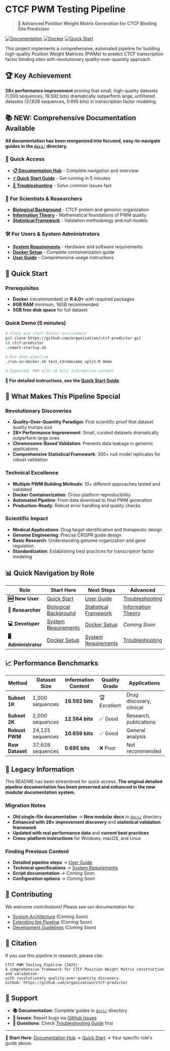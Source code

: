 # CTCF PWM Testing Pipeline

> **🧬 Advanced Position Weight Matrix Generation for CTCF Binding Site Prediction**

[![Documentation](https://img.shields.io/badge/docs-available-brightgreen)](docs/)
[![Docker](https://img.shields.io/badge/docker-supported-blue)](docs/03-docker-setup.md)
[![Quick Start](https://img.shields.io/badge/quick%20start-5%20minutes-orange)](docs/01-quick-start.md)

This project implements a comprehensive, automated pipeline for building high-quality Position Weight Matrices (PWMs) to predict CTCF transcription factor binding sites with revolutionary quality-over-quantity approach.

## 🏆 Key Achievement

**28× performance improvement** proving that small, high-quality datasets (1,000 sequences, 19.592 bits) dramatically outperform large, unfiltered datasets (37,628 sequences, 0.695 bits) in transcription factor modeling.

## 📚 **NEW: Comprehensive Documentation Available**

**All documentation has been reorganized into focused, easy-to-navigate guides in the [`docs/`](docs/) directory.**

### 🚀 **Quick Access**
- **[📋 Documentation Hub](docs/README.md)** - Complete navigation and overview
- **[⚡ Quick Start Guide](docs/01-quick-start.md)** - Get running in 5 minutes
- **[🔧 Troubleshooting](docs/14-troubleshooting.md)** - Solve common issues fast

### 🧬 **For Scientists & Researchers**
- **[Biological Background](docs/04-biological-background.md)** - CTCF protein and genomic organization
- **[Information Theory](docs/05-information-theory.md)** - Mathematical foundations of PWM quality
- **[Statistical Framework](docs/06-statistical-framework.md)** - Validation methodology and null models

### 🛠️ **For Users & System Administrators**
- **[System Requirements](docs/02-system-requirements.md)** - Hardware and software requirements
- **[Docker Setup](docs/03-docker-setup.md)** - Complete containerization guide
- **[User Guide](docs/10-user-guide.md)** - Comprehensive usage instructions

## 🚀 Quick Start

### Prerequisites
- **Docker** (recommended) or **R 4.0+** with required packages
- **8GB RAM** minimum, 16GB recommended  
- **5GB free disk space** for full dataset

### Quick Demo (5 minutes)
```bash
# Clone and start Docker environment
git clone https://github.com/organization/ctcf-predictor.git
cd ctcf-predictor
./smart-startup.sh

# Run demo pipeline
./run-in-docker.sh test_chromosome_split.R demo

# Expected: PWM with >8 bits information content
```

**📖 For detailed instructions, see the [Quick Start Guide](docs/01-quick-start.md)**

## 🎯 What Makes This Pipeline Special

### Revolutionary Discoveries
- **Quality-Over-Quantity Paradigm**: First scientific proof that dataset quality trumps size
- **28× Performance Improvement**: Small, curated datasets dramatically outperform large ones
- **Chromosome-Based Validation**: Prevents data leakage in genomic applications
- **Comprehensive Statistical Framework**: 300+ null model replicates for robust validation

### Technical Excellence
- **Multiple PWM Building Methods**: 10+ different approaches tested and validated
- **Docker Containerization**: Cross-platform reproducibility
- **Automated Pipeline**: From data download to final PWM generation
- **Production-Ready**: Robust error handling and quality checks

### Scientific Impact
- **Medical Applications**: Drug target identification and therapeutic design
- **Genome Engineering**: Precise CRISPR guide design
- **Basic Research**: Understanding genome organization and gene regulation
- **Standardization**: Establishing best practices for transcription factor modeling

## 📊 Quick Navigation by Role

| **Role**              | **Start Here**                                            | **Next Steps**                                            | **Advanced**                                        |
|-----------------------|-----------------------------------------------------------|-----------------------------------------------------------|-----------------------------------------------------|
| **🆕 New User**       | [Quick Start](docs/01-quick-start.md)                     | [User Guide](docs/10-user-guide.md)                       | [Troubleshooting](docs/14-troubleshooting.md)       |
| **🔬 Researcher**     | [Biological Background](docs/04-biological-background.md) | [Statistical Framework](docs/06-statistical-framework.md) | [Information Theory](docs/05-information-theory.md) |
| **💻 Developer**      | [System Requirements](docs/02-system-requirements.md)     | [Docker Setup](docs/03-docker-setup.md)                   | *Coming Soon*                                       |
| **🖥️ Administrator** | [Docker Setup](docs/03-docker-setup.md)                   | [System Requirements](docs/02-system-requirements.md)     | [Troubleshooting](docs/14-troubleshooting.md)       |

## 📈 Performance Benchmarks

| **Method**      | **Dataset Size** | **Information Content** | **Quality Grade** | **Applications**         |
|-----------------|------------------|-------------------------|-------------------|--------------------------|
| **Subset 1K**   | 1,000 sequences  | **19.592 bits**         | 🏆 Excellent      | Drug discovery, clinical |
| **Subset 2K**   | 2,000 sequences  | **12.564 bits**         | ✅ Good            | Research, publications   |
| **Robust PWM**  | 24,125 sequences | **10.659 bits**         | ✅ Good            | General analysis         |
| **Raw Dataset** | 37,628 sequences | **0.695 bits**          | ❌ Poor            | Not recommended          |

## 🔄 Legacy Information

This README has been streamlined for quick access. **The original detailed pipeline documentation has been preserved and enhanced in the new modular documentation system.** 

### Migration Notes
- **Old single-file documentation** → **New modular docs** in [`docs/`](docs/) directory
- **Enhanced with 28× improvement discovery** and **statistical validation framework**
- **Updated with real performance data** and **current best practices**
- **Cross-platform instructions** for Windows, macOS, and Linux

### Finding Previous Content
- **Detailed pipeline steps** → [User Guide](docs/10-user-guide.md)
- **Technical specifications** → [System Requirements](docs/02-system-requirements.md)
- **Script documentation** → *Coming Soon*
- **Configuration options** → *Coming Soon*

## 🤝 Contributing

We welcome contributions! Please see our documentation for:
- [System Architecture](docs/) (Coming Soon)
- [Extending the Pipeline](docs/) (Coming Soon)
- [Development Guidelines](docs/) (Coming Soon)

## 📄 Citation

If you use this pipeline in research, please cite:

```
CTCF PWM Testing Pipeline (2025)
A comprehensive framework for CTCF Position Weight Matrix construction and validation
with revolutionary quality-over-quantity discovery.
GitHub: https://github.com/organization/ctcf-predictor
```

## 📧 Support

- **📚 Documentation**: Complete guides in [`docs/`](docs/) directory
- **🐛 Issues**: Report bugs via [GitHub Issues](https://github.com/iiyyll01lin/ctcf-predictor/issues)
- **💬 Questions**: Check [Troubleshooting Guide](docs/14-troubleshooting.md) first

---

**🎯 Start Here**: [Documentation Hub](docs/README.md) → [Quick Start](docs/01-quick-start.md) → Your specific role's guide above.
